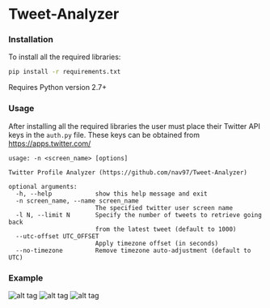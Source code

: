 # Tweet-Analyzer

### Installation

To install all the required libraries:
```sh
pip install -r requirements.txt
```
Requires Python version 2.7+

### Usage 

After installing all the required libraries the user must place their Twitter API keys in the `auth.py` file. These keys can be obtained from  https://apps.twitter.com/

```
usage: -n <screen_name> [options]

Twitter Profile Analyzer (https://github.com/nav97/Tweet-Analyzer)

optional arguments:
  -h, --help            show this help message and exit
  -n screen_name, --name screen_name
                        The specified twitter user screen name
  -l N, --limit N       Specify the number of tweets to retrieve going back
                        from the latest tweet (default to 1000)
  --utc-offset UTC_OFFSET
                        Apply timezone offset (in seconds)
  --no-timezone         Remove timezone auto-adjustment (default to UTC)
```

### Example
![alt tag](https://raw.githubusercontent.com/nav97/Tweet-Analyzer/master/Screenshots/Capture1.PNG)
![alt tag](https://raw.githubusercontent.com/nav97/Tweet-Analyzer/master/Screenshots/Capture2.PNG)
![alt tag](https://raw.githubusercontent.com/nav97/Tweet-Analyzer/master/Screenshots/Capture3.PNG)
